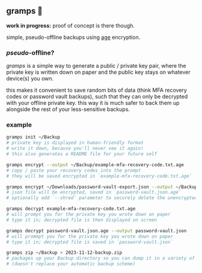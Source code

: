 ## gramps 👴

**work in progress:** proof of concept is there though.

simple, pseudo-offline backups using [age](https://github.com/FiloSottile/age) encryption.

### _pseudo_-offline?

_gramps_ is a simple way to generate a public / private key pair, where the private key is written
down on paper and the public key stays on whatever device(s) you own.

this makes it convenient to save random bits of data (think MFA recovery codes or password vault
backups), such that they can only be decrypted with your offline private key. this way it is much
safer to back them up alongside the rest of your less-sensitive backups.

### example

```bash
gramps init ~/Backup
# private key is displayed in human-friendly format
# write it down, because you'll never see it again!
# this also generates a README file for your future self

gramps encrypt --output ~/Backup/example-mfa-recovery-code.txt.age
# copy / paste your recovery codes into the prompt
# they will be saved encrypted in `example-mfa-recovery-code.txt.age`

gramps encrypt ~/Downloads/password-vault-export.json --output ~/Backup/password-vault.json.age
# json file will be encrypted, saved in `password-vault.json.age`
# optionally add `--shred` parameter to securely delete the unencrypted file when finished

gramps decrypt example-mfa-recovery-code.txt.age
# will prompt you for the private key you wrote down on paper
# type it in; decrypted file is then displayed on screen

gramps decrypt password-vault.json.age --output password-vault.json
# will prommpt you for the private key you wrote down on paper
# type it in; decrypted file is saved in `password-vault.json`

gramps zip ~/Backup > 2023-11-12-backup.zip
# packages up your Backup directory so you can dump it in a variety of places (cloud drive, etc.)
# (doesn't replace your automatic backup scheme)
```
